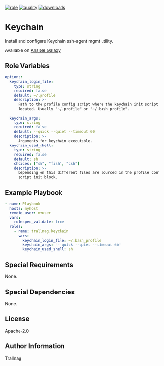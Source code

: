 [![role](https://img.shields.io/ansible/role/54857)](https://galaxy.ansible.com/trallnag/keychain)
[![quality](https://img.shields.io/ansible/quality/54857)](https://galaxy.ansible.com/trallnag/keychain)
[![downloads](https://img.shields.io/ansible/role/d/54857?label=downloads)](https://galaxy.ansible.com/trallnag/keychain)

# Keychain

Install and configure Keychain ssh-agent mgmt utility.

Available on [Ansible Galaxy](https://galaxy.ansible.com/trallnag/keychain).

## Role Variables

```yaml
options:
  keychain_login_file:
    type: string
    required: false
    default: ~/.profile
    description: >-
      Path to the profile config script where the keychain init script is
      located. Usually "~/.profile" or "~/.bash_profile".
    
  keychain_args:
    type: string
    required: false
    default: --quick --quiet --timeout 60
    description: >-
      Arguments for keychain executable.
  keychain_used_shell:
    type: string
    required: false
    default: sh
    choices: ["sh", "fish", "csh"]
    description: >-
      Depending on this different files are sourced in the profile config
      script init block. 
```

## Example Playbook

```yaml
- name: Playbook
  hosts: myhost
  remote_user: myuser
  vars:
    rolespec_validate: true
  roles:
    - name: trallnag.keychain
      vars:
        keychain_login_file: ~/.bash_profile
        keychain_args: "--quick --quiet --timeout 60"
        keychain_used_shell: sh
```

## Special Requirements

None.

## Special Dependencies

None.

## License

Apache-2.0

## Author Information

Trallnag
